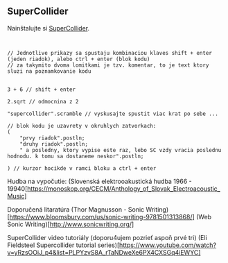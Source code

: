 


SuperCollider
-------------

Nainštalujte si [SuperCollider](https://supercollider.github.io).


```supercollider


// Jednotlive prikazy sa spustaju kombinaciou klaves shift + enter (jeden riadok), alebo ctrl + enter (blok kodu)
// za takymito dvoma lomitkami je tzv. komentar, to je text ktory sluzi na poznamkovanie kodu


3 + 6 // shift + enter

2.sqrt // odmocnina z 2

"supercollider".scramble // vyskusajte spustit viac krat po sebe ...

// blok kodu je uzavrety v okruhlych zatvorkach:
(
	"prvy riadok".postln;
	"druhy riadok".postln;
	" a posledny, ktory vypise este raz, lebo SC vzdy vracia poslednu hodnodu. k tomu sa dostaneme neskor".postln;

) // kurzor hocikde v ramci bloku a ctrl + enter
```


Hudba na vypočutie:
(Slovenská elektrooakustická hudba 1966 - 19940[https://monoskop.org/CECM/Anthology_of_Slovak_Electroacoustic_Music]


Doporučená litaratúra
(Thor Magnusson - Sonic Writing)[https://www.bloomsbury.com/us/sonic-writing-9781501313868/]
(Web Sonic Writing)[http://www.sonicwriting.org/]

SuperCollider video tutoriály (doporu4ujem pozrieť aspoň prvé tri)
(Eli Fieldsteel Supercollider tutorial series)[https://www.youtube.com/watch?v=yRzsOOiJ_p4&list=PLPYzvS8A_rTaNDweXe6PX4CXSGq4iEWYC]
